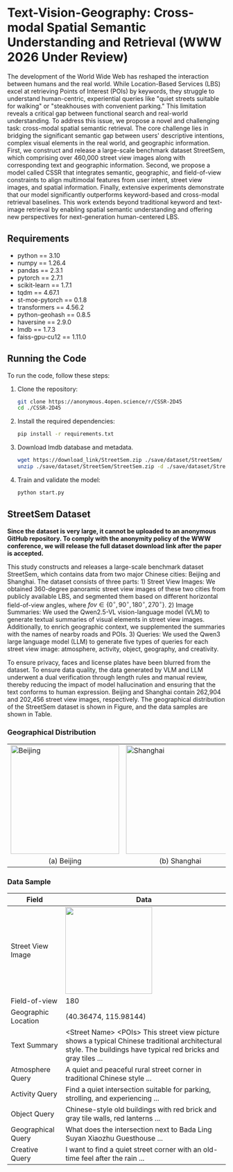 # Text-Vision-Geography: Cross-modal Spatial Semantic Understanding and Retrieval (WWW 2026 Under Review)
The development of the World Wide Web has reshaped the interaction between humans and the real world. While Location-Based Services (LBS) excel at retrieving Points of Interest (POIs) by keywords, they struggle to understand human-centric, experiential queries like "quiet streets suitable for walking" or "steakhouses with convenient parking." This limitation reveals a critical gap between functional search and real-world understanding. To address this issue, we propose a novel and challenging task: cross-modal spatial semantic retrieval. The core challenge lies in bridging the significant semantic gap between users' descriptive intentions, complex visual elements in the real world, and geographic information. First, we construct and release a large-scale benchmark dataset StreetSem, which comprising over 460,000 street view images along with corresponding text and geographic information. Second, we propose a model called CSSR that integrates semantic, geographic, and field-of-view constraints to align multimodal features from user intent, street view images, and spatial information. Finally, extensive experiments demonstrate that our model significantly outperforms keyword-based and cross-modal retrieval baselines. This work extends beyond traditional keyword and text-image retrieval by enabling spatial semantic understanding and offering new perspectives for next-generation human-centered LBS.

## Requirements
* python == 3.10
* numpy == 1.26.4
* pandas == 2.3.1
* pytorch == 2.7.1
* scikit-learn == 1.7.1
* tqdm == 4.67.1
* st-moe-pytorch == 0.1.8
* transformers == 4.56.2
* python-geohash == 0.8.5
* haversine == 2.9.0
* lmdb == 1.7.3
* faiss-gpu-cu12 == 1.11.0

## Running the Code

To run the code, follow these steps:

1. Clone the repository:
    ```bash
    git clone https://anonymous.4open.science/r/CSSR-2D45
    cd ./CSSR-2D45
    ```

2. Install the required dependencies:
    ```bash
    pip install -r requirements.txt
    ```

3. Download lmdb database and metadata.
    ```bash
    wget https://download_link/StreetSem.zip ./save/dataset/StreetSem/
    unzip ./save/dataset/StreetSem/StreetSem.zip -d ./save/dataset/StreetSem/
    ```

4. Train and validate the model:
    ```bash
    python start.py
    ```


## StreetSem Dataset
**Since the dataset is very large, it cannot be uploaded to an anonymous GitHub repository. To comply with the anonymity policy of the WWW conference, we will release the full dataset download link after the paper is accepted.**

This study constructs and releases a large-scale benchmark dataset StreetSem, which contains data from two major Chinese cities: Beijing and Shanghai. The dataset consists of three parts: 1) Street View Images: We obtained 360-degree panoramic street view images of these two cities from publicly available LBS, and segmented them based on different horizontal field-of-view angles, where ${fov} \in \{0^\circ, 90^\circ, 180^\circ, 270^\circ\}$. 2) Image Summaries: We used the Qwen2.5-VL vision-language model (VLM) to generate textual summaries of visual elements in street view images. Additionally, to enrich geographic context, we supplemented the summaries with the names of nearby roads and POIs. 3) Queries: We used the Qwen3 large language model (LLM) to generate five types of queries for each street view image: atmosphere, activity, object, geography, and creativity. 

To ensure privacy, faces and license plates have been blurred from the dataset. To ensure data quality, the data generated by VLM and LLM underwent a dual verification through length rules and manual review, thereby reducing the impact of model hallucination and ensuring that the text conforms to human expression. Beijing and Shanghai contain 262,904 and 202,456 street view images, respectively. The geographical distribution of the StreetSem dataset is shown in Figure, and the data samples are shown in Table.

### Geographical Distribution 
<!-- <img src="./img/beijing.jpg"  width="200"/>
<img src="./img/shanghai.jpg"  width="200"/> -->
<table align="center">
  <tr>
    <td><img src="https://anonymous.4open.science/r/CSSR-2D45/img/beijing.jpg" alt="Beijing" width="250"></td>
    <td><img src="https://anonymous.4open.science/r/CSSR-2D45/img/beijing.jpg" alt="Shanghai" width="250"></td>
  </tr>
  <tr align="center">
    <td>(a) Beijing</td>
    <td>(b) Shanghai</td>
  </tr>
</table>

### Data Sample
|Field|Data|
|---|---|
|Street View Image|<img src="https://anonymous.4open.science/r/CSSR-2D45/img/street_view_sample.jpg"  width="200"/>|
|Field-of-view|180|
| Geographic Location   | (40.36474, 115.98144) |
| Text Summary          | &lt;Street Name&gt; &lt;POIs&gt; This street view picture shows a typical Chinese traditional architectural style. The buildings have typical red bricks and gray tiles ... |
| Atmosphere Query      | A quiet and peaceful rural street corner in traditional Chinese style ...                                                                          |
| Activity Query        | Find a quiet intersection suitable for parking, strolling, and experiencing ...                                                                    |
| Object Query          | Chinese-style old buildings with red brick and gray tile walls, red lanterns ...                                                                   |
| Geographical Query    | What does the intersection next to Bada Ling Suyan Xiaozhu Guesthouse ...                                                                          |
| Creative Query        | I want to find a quiet street corner with an old-time feel after the rain ...                                                                      |


